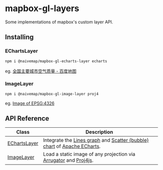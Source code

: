 # mapbox-gl-layers

Some implementations of mapbox's custom layer API.

## Installing

### EChartsLayer

```bash
npm i @naivemap/mapbox-gl-echarts-layer echarts
```

eg. [全国主要城市空气质量 - 百度地图](https://huanglii.github.io/mapbox-gl-js-cookbook/example/echarts-scatter.html)

### ImageLayer

```bash
npm i @naivemap/mapbox-gl-image-layer proj4
```

eg. [Image of EPSG:4326](https://huanglii.github.io/mapbox-gl-js-cookbook/example/data-image-4326.html)

## API Reference

| Class | Description |
| --- | --- |
| [EChartsLayer](./packages/mapbox-gl-echarts-layer/README.md) | Integrate the [Lines graph](https://echarts.apache.org/zh/option.html#series-lines) and [Scatter (bubble) chart](https://echarts.apache.org/zh/option.html#series-scatter) of [Apache ECharts](https://echarts.apache.org/zh/index.html). |
| [ImageLayer](./packages/mapbox-gl-image-layer/README.md) | Load a static image of any projection via [Arrugator](https://gitlab.com/IvanSanchez/arrugator) and [Proj4js](https://github.com/proj4js/proj4js). |
